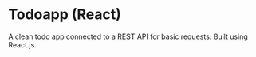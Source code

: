 # Todoapp (React)
A clean todo app connected to a REST API for basic requests. Built using React.js.
